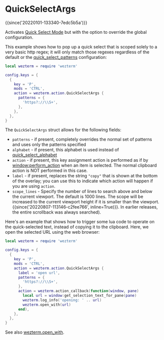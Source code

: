 # QuickSelectArgs

{{since('20220101-133340-7edc5b5a')}}

Activates [Quick Select Mode](../../../quickselect.md) but with the option
to override the global configuration.

This example shows how to pop up a quick select that is scoped solely to
a very basic http regex; it will only match those regexes regardless of
the default or the [quick_select_patterns](../config/quick_select_patterns.md)
configuration:

```lua
local wezterm = require 'wezterm'

config.keys = {
  {
    key = 'P',
    mods = 'CTRL',
    action = wezterm.action.QuickSelectArgs {
      patterns = {
        'https?://\\S+',
      },
    },
  },
}
```

The `QuickSelectArgs` struct allows for the following fields:

* `patterns` - if present, completely overrides the normal set of patterns and uses only the patterns specified
* `alphabet` - if present, this alphabet is used instead of [quick_select_alphabet](../config/quick_select_alphabet.md)
* `action` - if present, this key assignment action is performed as if by [window:perform_action](../window/perform_action.md) when an item is selected.  The normal clipboard action is NOT performed in this case.
* `label` - if present, replaces the string `"copy"` that is shown at the bottom of the overlay; you can use this to indicate which action will happen if you are using `action`.
* `scope_lines` - Specify the number of lines to search above and below the current viewport. The default is 1000 lines. The scope will be increased to the current viewport height if it is smaller than the viewport. {{since('20220807-113146-c2fee766', inline=True)}}. In earlier releases, the entire scrollback was always searched).

Here's an example that shows how to trigger some lua code to operate on the
quick-selected text, instead of copying it to the clipboard.  Here, we open
the selected URL using the web browser:

```lua
local wezterm = require 'wezterm'

config.keys = {
  {
    key = 'P',
    mods = 'CTRL',
    action = wezterm.action.QuickSelectArgs {
      label = 'open url',
      patterns = {
        'https?://\\S+',
      },
      action = wezterm.action_callback(function(window, pane)
        local url = window:get_selection_text_for_pane(pane)
        wezterm.log_info('opening: ' .. url)
        wezterm.open_with(url)
      end),
    },
  },
}
```

See also [wezterm.open_with](../wezterm/open_with.md).
